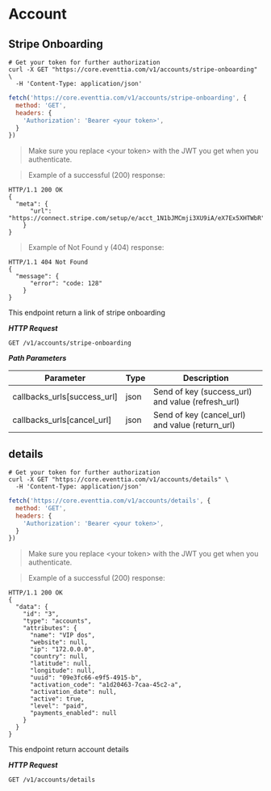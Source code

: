 # Account

## Stripe Onboarding

```shell
# Get your token for further authorization
curl -X GET "https://core.eventtia.com/v1/accounts/stripe-onboarding" \
  -H 'Content-Type: application/json'
```

```javascript
fetch('https://core.eventtia.com/v1/accounts/stripe-onboarding', {
  method: 'GET',
  headers: {
    'Authorization': 'Bearer <your token>',
  }
})
```
> Make sure you replace &lt;your token&gt; with the JWT you get when you authenticate.

> Example of a successful (200) response:

```http
HTTP/1.1 200 OK
{
  "meta": {
      "url": "https://connect.stripe.com/setup/e/acct_1N1bJMCmji3XU9iA/eX7Ex5XHTWbR"
    }
}
```

> Example of Not Found y (404) response:

```http
HTTP/1.1 404 Not Found
{
  "message": {
      "error": "code: 128"
    }
}
```

This endpoint return a link of stripe onboarding

***HTTP Request***

`GET /v1/accounts/stripe-onboarding`

***Path Parameters***

Parameter | Type | Description
--------- | ---- | -----------
callbacks_urls[success_url] | json | Send of key (success_url) and value (refresh_url)
callbacks_urls[cancel_url] | json | Send of key (cancel_url) and value (return_url)

## details

```shell
# Get your token for further authorization
curl -X GET "https://core.eventtia.com/v1/accounts/details" \
  -H 'Content-Type: application/json'
```

```javascript
fetch('https://core.eventtia.com/v1/accounts/details', {
  method: 'GET',
  headers: {
    'Authorization': 'Bearer <your token>',
  }
})
```
> Make sure you replace &lt;your token&gt; with the JWT you get when you authenticate.

> Example of a successful (200) response:

```http
HTTP/1.1 200 OK
{
  "data": {
    "id": "3",
    "type": "accounts",
    "attributes": {
      "name": "VIP dos",
      "website": null,
      "ip": "172.0.0.0",
      "country": null,
      "latitude": null,
      "longitude": null,
      "uuid": "09e3fc66-e9f5-4915-b",
      "activation_code": "a1d20463-7caa-45c2-a",
      "activation_date": null,
      "active": true,
      "level": "paid",
      "payments_enabled": null
    }
  }
}
```

This endpoint return account details

***HTTP Request***

`GET /v1/accounts/details`
